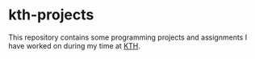 # kth-projects

This repository contains some programming projects and assignments I have worked on during my time at [KTH](https://www.kth.se/).